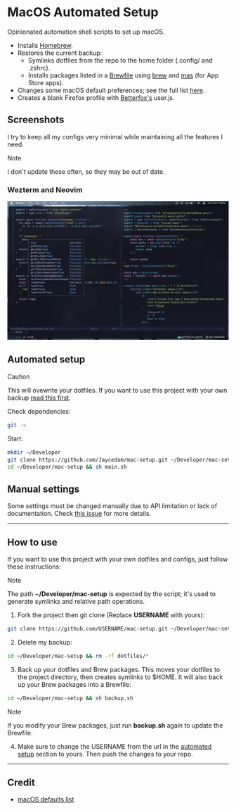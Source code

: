 # MacOS Automated Setup
Opinionated automation shell scripts to set up macOS.

- Installs [Homebrew](https://brew.sh).
- Restores the current backup:
  - Symlinks dotfiles from the repo to the home folder (.config/ and .zshrc).
  - Installs packages listed in a [Brewfile](Brewfile) using [brew](https://brew.sh) and [mas](https://github.com/mas-cli/mas) (for App Store apps).
- Changes some macOS default preferences; see the full list [here](modules/preferences.sh).
- Creates a blank Firefox profile with [Betterfox's](https://github.com/yokoffing/BetterFox) user.js.

## Screenshots

I try to keep all my configs very minimal while maintaining all the features I need.

> [!NOTE]  
> I don't update these often, so they may be out of date.

### Wezterm and Neovim
![Wezterm and Neovim](images/wezterm.webp)

## Automated setup
> [!CAUTION]
> This will ovewrite your dotfiles. If you want to use this project with your own backup [read this first](#how-to-use).

Check dependencies:
```sh
git -v
```

Start:
```sh
mkdir ~/Developer
git clone https://github.com/Jaycedam/mac-setup.git ~/Developer/mac-setup
cd ~/Developer/mac-setup && sh main.sh
```

## Manual settings
Some settings must be changed manually due to API limitation or lack of documentation. Check [this issue](https://github.com/Jaycedam/mac-setup/issues/13) for more details.

---

## How to use
If you want to use this project with your own dotfiles and configs, just follow these instructions:

> [!NOTE]
> The path **~/Developer/mac-setup** is expected by the script; it's used to generate symlinks and relative path operations.

1. Fork the project then git clone (Replace **USERNAME** with yours):
```sh
git clone https://github.com/USERNAME/mac-setup.git ~/Developer/mac-setup
```

2. Delete my backup:
```sh
cd ~/Developer/mac-setup && rm -rf dotfiles/*
```

3. Back up your dotfiles and Brew packages. This moves your dotfiles to the project directory, then creates symlinks to $HOME. It will also back up your Brew packages into a Brewfile:
```sh
cd ~/Developer/mac-setup && sh backup.sh
```

> [!NOTE]
> If you modify your Brew packages, just run **backup.sh** again to update the Brewfile.
  
4. Make sure to change the USERNAME from the url in the [automated setup](#automated-setup) section to yours. Then push the changes to your repo.

---

## Credit
- [macOS defaults list](https://macos-defaults.com/)
